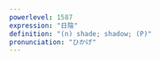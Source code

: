 ```yaml
---
powerlevel: 1587
expression: "日陰"
definition: "(n) shade; shadow; (P)"
pronunciation: "ひかげ"
---
```

